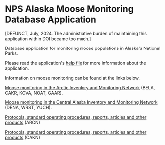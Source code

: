 # NPS Alaska Moose Monitoring Database Application

[DEFUNCT, July, 2024. The administrative burden of maintaining this application within DOI became too much.]

Database application for monitoring moose populations in Alaska's National Parks. 

Please read the application's [help file](https://github.com/NPS-ARCN-CAKN/Moose3/blob/main/Moose3/Help/Moose%20Monitoring%20Database%20Application.pdf) for more information about the application.

Information on moose monitoring can be found at the links below.

[Moose monitoring in the Arctic Inventory and Monitoring Network](https://www.nps.gov/im/arcn/moose.htm) (BELA, CAKR, KOVA, NOAT, GAAR).

[Moose monitoring in the Central Alaska Inventory and Monitoring Network](https://www.nps.gov/im/cakn/moose.htm) (DENA, WRST, YUCH).

[Protocols, standard operating procedures, reports, articles and other products](https://irma.nps.gov/DataStore/Reference/Profile/2222140) (ARCN)

[Protocols, standard operating procedures, reports, articles and other products](https://irma.nps.gov/DataStore/Reference/Profile/2220369) (CAKN)
